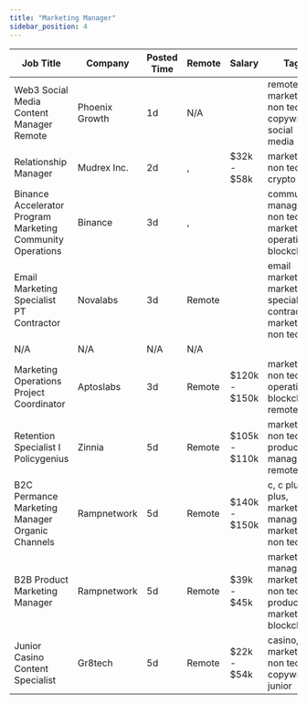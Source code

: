 ```yaml
---
title: "Marketing Manager"
sidebar_position: 4
---
```


| Job Title | Company | Posted Time | Remote | Salary | Tags | Apply Link |
|-----------|---------|-------------|--------|--------|------|------------|
| Web3 Social Media Content Manager Remote | Phoenix Growth | 1d | N/A |  | remote, marketing, non tech, copywriting, social media | [Apply](https://web3.career/web3-social-media-content-manager-remote-phoenix-growth/67094) |
| Relationship Manager | Mudrex Inc. | 2d | , | $32k - $58k | marketing, non tech, crypto | [Apply](https://web3.career/relationship-manager-mudrexinc/98553) |
| Binance Accelerator Program Marketing Community Operations | Binance | 3d | , |  | community manager, non tech, marketing, operations, blockchain | [Apply](https://web3.career/binance-accelerator-program-marketing-community-operations-binance/98475) |
| Email Marketing Specialist PT Contractor | Novalabs | 3d | Remote |  | email marketing, marketing specialist, contractor, marketing, non tech | [Apply](https://web3.career/email-marketing-specialist-pt-contractor-novalabs/98383) |
| N/A | N/A | N/A | N/A |  |  | [Apply](https://web3.career/metana) |
| Marketing Operations Project Coordinator | Aptoslabs | 3d | Remote | $120k - $150k | marketing, non tech, operations, blockchain, remote | [Apply](https://web3.career/marketing-operations-project-coordinator-aptoslabs/98343) |
| Retention Specialist I Policygenius | Zinnia | 5d | Remote | $105k - $110k | marketing, non tech, product manager, remote | [Apply](https://web3.career/retention-specialist-i-policygenius-zinnia/97588) |
| B2C Permance Marketing Manager Organic Channels | Rampnetwork | 5d | Remote | $140k - $150k | c, c plus plus, marketing manager, marketing, non tech | [Apply](https://web3.career/b2c-performance-marketing-manager-organic-channels-rampnetwork/95812) |
| B2B Product Marketing Manager | Rampnetwork | 5d | Remote | $39k - $45k | marketing manager, marketing, non tech, product marketing, blockchain | [Apply](https://web3.career/b2b-product-marketing-manager-rampnetwork/95811) |
| Junior Casino Content Specialist | Gr8tech | 5d | Remote | $22k - $54k | casino, marketing, non tech, copywriting, junior | [Apply](https://web3.career/junior-casino-content-specialist-gr8tech/98124) |
